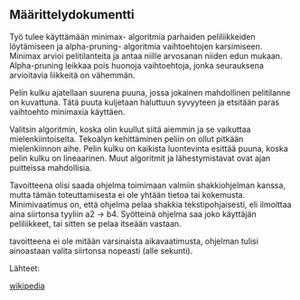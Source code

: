 ## Määrittelydokumentti

Työ tulee  käyttämään minimax- algoritmia parhaiden peliliikkeiden löytämiseen ja alpha-pruning- algoritmia vaihtoehtojen karsimiseen. Minimax arvioi pelitilanteita ja antaa niille arvosanan niiden edun mukaan. Alpha-pruning leikkaa pois huonoja vaihtoehtoja, jonka seurauksena arvioitavia liikkeitä on vähemmän.

Pelin kulku ajatellaan suurena puuna, jossa jokainen mahdollinen pelitilanne on kuvattuna. Tätä puuta kuljetaan haluttuun syvyyteen ja etsitään paras vaihtoehto minimaxia käyttäen. 

Valitsin algoritmin, koska olin kuullut siitä aiemmin ja se vaikuttaa mielenkiintoiselta. Tekoälyn kehittäminen peliin on ollut pitkään mielenkiinnon aihe. Pelin kulku on kaikista luontevinta esittää puuna, koska pelin kulku on lineaarinen. Muut algoritmit ja lähestymistavat ovat ajan puitteissa mahdollisia. 

Tavoitteena olisi saada ohjelma toimimaan valmiin shakkiohjelman kanssa, mutta tämän toteuttamisesta ei ole yhtään tietoa tai kokemusta. Minimivaatimus on, että ohjelma pelaa shakkia tekstipohjaisesti, eli ilmoittaa aina siirtonsa tyyliin a2 -> b4. Syötteinä ohjelma saa joko käyttäjän peliliikkeet, tai sitten se pelaa itseään vastaan.

tavoitteena ei ole mitään varsinaista aikavaatimusta, ohjelman tulisi ainoastaan valita siirtonsa nopeasti (alle sekunti).

Lähteet:

[wikipedia](https://en.wikipedia.org/wiki/Computer_chess)
